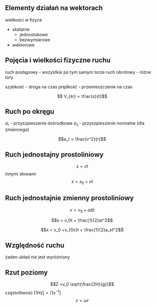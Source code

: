 

## Elementy działań na wektorach

wielkości w fizyce
- skalarne
	- jednostokowe
	- bezwymiarowe
- wektorowe

## Pojęcia i wielkości fizyczne ruchu

ruch postępowy - wszystkie po tym samym torze
ruch obrotowy - różne tory

szybkość - droga na czas
prędkość - przemieszczenie na czas


$$
V_{śr} = \frac{s}{t}$$

## Ruch po okręgu

$a_r$ - przyszpieszenie dośrodkowe
$a_s$ - przyszpieszenie normalne (dla zmiennego)

$$a_r = \frac{v^2}{r}$$


## Ruch jednostajny prostoliniowy
$$s = vt$$
innymi słowami
$$x = x_0 + vt$$

## Ruch jednostajnie zmienny prostoliniowy
$$v = v_0 + a\Delta t$$

$$s = v_0t + \frac{1}{2}at^2$$

$$x = x_0 +v_{0x}t + \frac{1}{2}a_xt^2$$
## Względność ruchu

żaden układ nie jest wyróżniony


## Rzut poziomy

$$Z  =v_0 \sqrt{\frac{2H}{g}}$$
częstotliwość $[1Hz] = [1s^{-1}]$
$$v = \omega r$$
